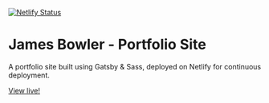 [![Netlify Status](https://api.netlify.com/api/v1/badges/900c60cd-b60c-4e39-a363-32a62f40d9ea/deploy-status)](https://app.netlify.com/sites/jbowlerportfolio/deploys)

# James Bowler - Portfolio Site

A portfolio site built using Gatsby & Sass, deployed on Netlify for continuous deployment.

[View live!](https://www.jamesbowler.co.uk)
